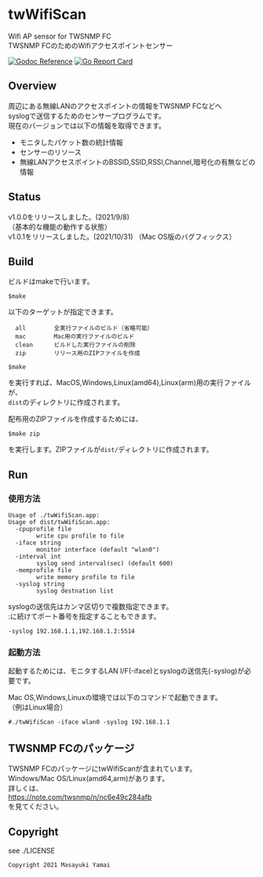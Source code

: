 # twWifiScan
Wifi AP sensor for TWSNMP FC  
TWSNMP FCのためのWifiアクセスポイントセンサー

[![Godoc Reference](https://godoc.org/github.com/twsnmp/twWifiScan?status.svg)](http://godoc.org/github.com/twsnmp/twWifiScan)
[![Go Report Card](https://goreportcard.com/badge/twsnmp/twWifiScan)](https://goreportcard.com/report/twsnmp/twWifiScan)

## Overview

周辺にある無線LANのアクセスポイントの情報をTWSNMP FCなどへ  
syslogで送信するためのセンサープログラムです。  
現在のバージョンでは以下の情報を取得できます。

- モニタしたパケット数の統計情報
- センサーのリソース
- 無線LANアクセスポイントのBSSID,SSID,RSSI,Channel,暗号化の有無などの情報

## Status

v1.0.0をリリースしました。(2021/9/8)  
（基本的な機能の動作する状態）  
v1.0.1をリリースしました。(2021/10/31) 
（Mac OS版のバグフィックス）  

## Build

ビルドはmakeで行います。
```
$make
```
以下のターゲットが指定できます。
```
  all        全実行ファイルのビルド（省略可能）
  mac        Mac用の実行ファイルのビルド
  clean      ビルドした実行ファイルの削除
  zip        リリース用のZIPファイルを作成
```

```
$make
```
を実行すれば、MacOS,Windows,Linux(amd64),Linux(arm)用の実行ファイルが、  
`dist`のディレクトリに作成されます。


配布用のZIPファイルを作成するためには、
```
$make zip
```
を実行します。ZIPファイルが`dist/`ディレクトリに作成されます。

## Run

### 使用方法

```
Usage of ./twWifiScan.app:
Usage of dist/twWifiScan.app:
  -cpuprofile file
    	write cpu profile to file
  -iface string
    	monitor interface (default "wlan0")
  -interval int
    	syslog send interval(sec) (default 600)
  -memprofile file
    	write memory profile to file
  -syslog string
    	syslog destnation list
```

syslogの送信先はカンマ区切りで複数指定できます。  
:に続けてポート番号を指定することもできます。

```
-syslog 192.168.1.1,192.168.1.2:5514
```


### 起動方法

起動するためには、モニタするLAN I/F(-iface)とsyslogの送信先(-syslog)が必要です。

Mac OS,Windows,Linuxの環境では以下のコマンドで起動できます。  
（例はLinux場合）

```
#./twWifiScan -iface wlan0 -syslog 192.168.1.1
```

## TWSNMP FCのパッケージ

TWSNMP FCのパッケージにtwWifiScanが含まれています。  
Windows/Mac OS/Linux(amd64,arm)があります。  
詳しくは、  
https://note.com/twsnmp/n/nc6e49c284afb  
を見てください。

## Copyright

see ./LICENSE

```
Copyright 2021 Masayuki Yamai
```
